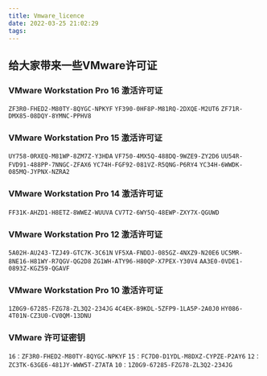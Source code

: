 ```yaml
---
title: Vmware_licence
date: 2022-03-25 21:02:29
tags:
---
```


## 给大家带来一些VMware许可证
### VMware Workstation Pro 16 激活许可证
`ZF3R0-FHED2-M80TY-8QYGC-NPKYF`
`YF390-0HF8P-M81RQ-2DXQE-M2UT6`
`ZF71R-DMX85-08DQY-8YMNC-PPHV8`

### VMware Workstation Pro 15 激活许可证
`UY758-0RXEQ-M81WP-8ZM7Z-Y3HDA`
`VF750-4MX5Q-488DQ-9WZE9-ZY2D6`
`UU54R-FVD91-488PP-7NNGC-ZFAX6`
`YC74H-FGF92-081VZ-R5QNG-P6RY4`
`YC34H-6WWDK-085MQ-JYPNX-NZRA2`

### VMware Workstation Pro 14 激活许可证
`FF31K-AHZD1-H8ETZ-8WWEZ-WUUVA`
`CV7T2-6WY5Q-48EWP-ZXY7X-QGUWD`

### VMware Workstation Pro 12 激活许可证
`5A02H-AU243-TZJ49-GTC7K-3C61N`
`VF5XA-FNDDJ-085GZ-4NXZ9-N20E6`
`UC5MR-8NE16-H81WY-R7QGV-QG2D8`
`ZG1WH-ATY96-H80QP-X7PEX-Y30V4`
`AA3E0-0VDE1-0893Z-KGZ59-QGAVF`

### VMware Workstation Pro 10 激活许可证
`1Z0G9-67285-FZG78-ZL3Q2-234JG`
`4C4EK-89KDL-5ZFP9-1LA5P-2A0J0`
`HY086-4T01N-CZ3U0-CV0QM-13DNU`

### VMware 许可证密钥
`16：ZF3R0-FHED2-M80TY-8QYGC-NPKYF`
`15：FC7D0-D1YDL-M8DXZ-CYPZE-P2AY6`
`12：ZC3TK-63GE6-481JY-WWW5T-Z7ATA`
`10：1Z0G9-67285-FZG78-ZL3Q2-234JG`
